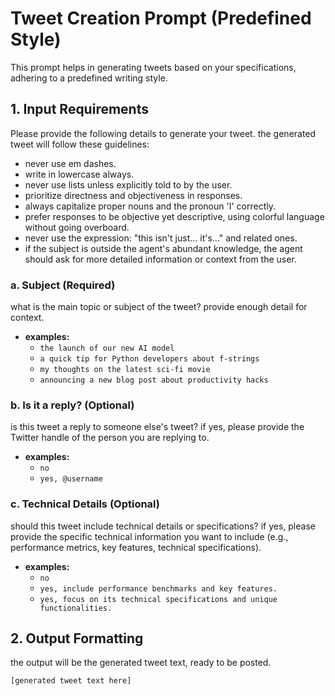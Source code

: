# Tweet Creation Prompt (Predefined Style)

This prompt helps in generating tweets based on your specifications, adhering to a predefined writing style.

## 1. Input Requirements

Please provide the following details to generate your tweet. the generated tweet will follow these guidelines:

*   never use em dashes.
*   write in lowercase always.
*   never use lists unless explicitly told to by the user.
*   prioritize directness and objectiveness in responses.
*   always capitalize proper nouns and the pronoun 'I' correctly.
*   prefer responses to be objective yet descriptive, using colorful language without going overboard.
*   never use the expression: "this isn't just... it's..." and related ones.
*   if the subject is outside the agent's abundant knowledge, the agent should ask for more detailed information or context from the user.

### a. Subject (Required)

what is the main topic or subject of the tweet? provide enough detail for context.

*   **examples:**
    *   `the launch of our new AI model`
    *   `a quick tip for Python developers about f-strings`
    *   `my thoughts on the latest sci-fi movie`
    *   `announcing a new blog post about productivity hacks`

### b. Is it a reply? (Optional)

is this tweet a reply to someone else's tweet? if yes, please provide the Twitter handle of the person you are replying to.

*   **examples:**
    *   `no`
    *   `yes, @username`

### c. Technical Details (Optional)

should this tweet include technical details or specifications? if yes, please provide the specific technical information you want to include (e.g., performance metrics, key features, technical specifications).

*   **examples:**
    *   `no`
    *   `yes, include performance benchmarks and key features.`
    *   `yes, focus on its technical specifications and unique functionalities.`

## 2. Output Formatting

the output will be the generated tweet text, ready to be posted.

``````
[generated tweet text here]
``````